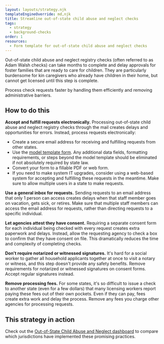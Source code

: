 ```yaml
---
layout: layouts/strategy.njk
templateEngineOverride: md,njk
title: Streamline out-of-state child abuse and neglect checks
tags:
  - strategy
  - background-checks
order: 1
resources:
  - Form template for out-of-state child abuse and neglect checks
---
```

Out-of-state child abuse and neglect registry checks (often referred to as Adam Walsh checks) can take months to complete and delay approvals for foster families that are ready to care for children. They are particularly burdensome for kin caregivers who already have children in their home, but cannot get licensed until this step is complete.

Process check requests faster by handling them efficiently and removing administrative barriers.

## How to do this

**Accept and fulfill requests electronically.** Processing out-of-state child abuse and neglect registry checks through the mail creates delays and opportunities for errors. Instead, process requests electronically:

* Create a secure email address for receiving and fulfilling requests from other states.  
* Use the [model template form](https://www.grandfamilies.org/Resources/Kin-Specific-Licensing-Standards-Sample-Forms). Any additional data fields, formatting requirements, or steps beyond the model template should be eliminated if not absolutely required by state law.  
* Convert your form to a fillable PDF or web form.  
* If you need to make system IT upgrades, consider using a web-based system for accepting and fulfilling these requests in the meantime. Make sure to allow multiple users in a state to make requests.

**Use a general inbox for requests.** Sending requests to an email address that only 1 person can access creates delays when that staff member goes on vacation, gets sick, or retires. Make sure that multiple staff members can access the email address for requests, rather than directing requests to a specific individual.

**Let agencies attest they have consent.** Requiring a separate consent form for each individual being checked with every request creates extra paperwork and delays. Instead, allow the requesting agency to check a box to confirm that they have consent on file. This dramatically reduces the time and complexity of completing checks.

**Don't require notarized or witnessed signatures.** It's hard for a social worker to gather all household applicants together at once to visit a notary or witness, and this step doesn't provide any safety benefits. Remove requirements for notarized or witnessed signatures on consent forms. Accept regular signatures instead.

**Remove processing fees.** For some states, it's so difficult to issue a check to another state (even for a few dollars) that many licensing workers report paying these fees out of their own pockets. Even if they can pay, fees create extra work and delay the process. Remove any fees you charge other agencies for processing requests.

## This strategy in action

Check out the [Out-of-State Child Abuse and Neglect dashboard](/dashboards/adam-walsh/) to compare which jurisdictions have implemented these promising practices.[](https://www.google.com/url?q=https://docs.google.com/document/d/1V30W6Ft_uEUpVIQ062wPh12HrYHNod0b43T25wrp190/edit?tab%3Dt.0%23heading%3Dh.yd2gyy5b38kz&sa=D&source=docs&ust=1750798774259355&usg=AOvVaw2yTL2zyUIGHpRFEo_0wQvZ)